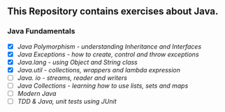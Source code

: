 ## This Repository contains exercises about Java.

### Java Fundamentals

- [x] _Java Polymorphism - understanding Inheritance and Interfaces_
- [x] _Java Exceptions - how to create, control and throw exceptions_
- [x] _Java.lang - using Object and String class_
- [x] _Java.util - collections, wrappers and lambda expression_
- [ ] _Java. io - streams, reader and writers_
- [ ] _Java Collections - learning how to use lists, sets and maps_
- [ ] _Modern Java_
- [ ] _TDD & Java, unit tests using JUnit_
